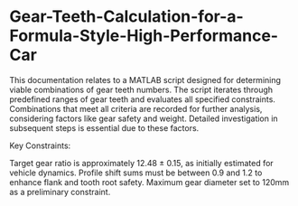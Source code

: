 # Gear-Teeth-Calculation-for-a-Formula-Style-High-Performance-Car

This documentation relates to a MATLAB script designed for determining viable combinations of gear teeth numbers. The script iterates through predefined ranges of gear teeth and evaluates all specified constraints. Combinations that meet all criteria are recorded for further analysis, considering factors like gear safety and weight. Detailed investigation in subsequent steps is essential due to these factors.

Key Constraints:

Target gear ratio is approximately 12.48 ± 0.15, as initially estimated for vehicle dynamics.
Profile shift sums must be between 0.9 and 1.2 to enhance flank and tooth root safety.
Maximum gear diameter set to 120mm as a preliminary constraint.
